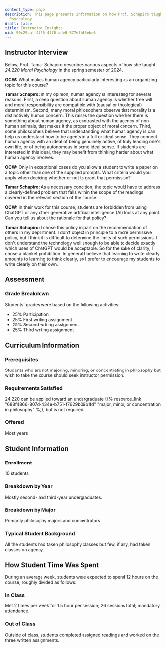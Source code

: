 ```yaml
---
content_type: page
description: This page presents information on how Prof. Schapiro taught 24.220 Moral
  Psychology.
draft: false
title: Instructor Insights
uid: 90c29caf-4f26-4f70-ade0-877e7b15ebe6
---
```

## Instructor Interview

Below, Prof. Tamar Schapiro describes various aspects of how she taught *24.220 Moral Psychology* in the spring semester of 2024.

**OCW:** What makes human agency particularly interesting as an organizing topic for this course? 

**Tamar Schapiro:** In my opinion, human agency is interesting for several reasons. First, a deep question about human agency is whether free will and moral responsibility are compatible with (causal or theological) determinism. Second, many moral philosophers observe that morality is a distinctively human concern. This raises the question whether there is something about human agency, as contrasted with the agency of non-human animals, that makes it the proper object of moral concern. Third, some philosophers believe that understanding what human agency is can help us understand how to be agents in a full or ideal sense. They connect human agency with an ideal of being genuinely active, of truly leading one's own life, or of being autonomous in some ideal sense. If students are interested in this ideal, they may benefit from thinking harder about what human agency involves.

**OCW:** Only in exceptional cases do you allow a student to write a paper on a topic other than one of the supplied prompts. What criteria would you apply when deciding whether or not to grant that permission?

**Tamar Schapiro:** As a necessary condition, the topic would have to address a clearly-defined problem that falls within the scope of the readings covered in the relevant section of the course.

**OCW:** In their work for this course, students are forbidden from using ChatGPT or any other generative artificial intelligence (AI) tools at any point. Can you tell us about the rationale for that policy?

**Tamar Schapiro:** I chose this policy in part on the recommendation of others in my department. I don’t object in principle to a more permissive policy, but I think it is difficult to determine the limits of such permissions. I don't understand the technology well enough to be able to decide exactly which uses of ChatGPT would be acceptable. So for the sake of clarity, I chose a blanket prohibition. In general I believe that learning to write clearly amounts to learning to think clearly, so I prefer to encourage my students to write clearly on their own.

## Assessment

### Grade Breakdown

Students' grades were based on the following activities:

- 25% Participation
- 25% First writing assignment
- 25% Second writing assignment
- 25% Third writing assignment

## Curriculum Information

### Prerequisites

Students who are not majoring, minoring, or concentrating in philosophy but wish to take the course should seek instructor permission.

### Requirements Satisfied

24.220 can be applied toward an undergraduate {{% resource_link "688f4866-807d-434e-b751-f7629b09b1fd" "major, minor, or concentration in philosophy" %}}, but is not required.

### Offered

Most years

## Student Information

### Enrollment

10 students

### Breakdown by Year

Mostly second- and third-year undergraduates.

### Breakdown by Major

Primarily philosophy majors and concentrators.

### Typical Student Background

All the students had taken philosophy classes but few, if any, had taken classes on agency.

## How Student Time Was Spent

During an average week, students were expected to spend 12 hours on the course, roughly divided as follows:

### In Class

Met 2 times per week for 1.5 hour per session; 26 sessions total; mandatory attendance.

### Out of Class

Outside of class, students completed assigned readings and worked on the three written assignments.